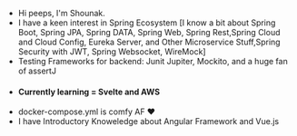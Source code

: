 
- Hi peeps, I'm Shounak. 
- I have a keen interest in Spring Ecosystem 
\[I know a bit about Spring Boot, Spring JPA, Spring DATA, Spring Web, Spring Rest,Spring Cloud and Cloud Config, Eureka Server, and Other Microservice Stuff,Spring Security with JWT, Spring Websocket, WireMock]
- Testing Frameworks for backend: Junit Jupiter, Mockito, and a huge fan of assertJ
- #### Currently learning = Svelte and AWS
- docker-compose.yml is comfy AF ♥
- I have Introductory Knoweledge about Angular Framework and Vue.js
